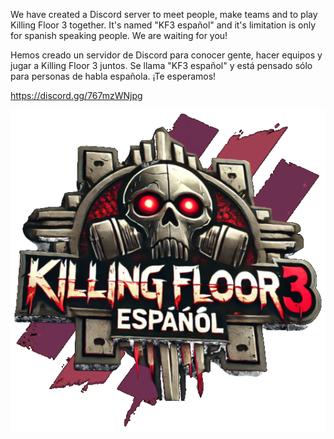 We have created a Discord server to meet people, make teams and to play Killing Floor 3 together. It's named "KF3 español" and it's limitation is only for spanish speaking people. We are waiting for you!

Hemos creado un servidor de Discord para conocer gente, hacer equipos y jugar a Killing Floor 3 juntos. Se llama "KF3 español" y está pensado sólo para personas de habla española. ¡Te esperamos!

https://discord.gg/767mzWNjpg

![Logo](logo.png)
